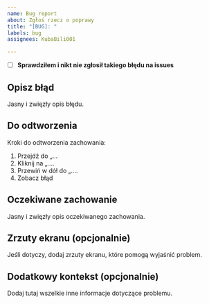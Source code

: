 ```yaml
---
name: Bug report
about: Zgłoś rzecz o poprawy
title: "[BUG]: "
labels: bug
assignees: KubaBili001

---
```


- [ ] **__Sprawdziłem i nikt nie zgłosił takiego błędu na issues__**

## Opisz błąd
Jasny i zwięzły opis błędu.

## Do odtworzenia
Kroki do odtworzenia zachowania:
1. Przejdź do „...
2. Kliknij na „....
3. Przewiń w dół do „....
4. Zobacz błąd

## Oczekiwane zachowanie
Jasny i zwięzły opis oczekiwanego zachowania.

## Zrzuty ekranu (opcjonalnie)
Jeśli dotyczy, dodaj zrzuty ekranu, które pomogą wyjaśnić problem.

## Dodatkowy kontekst (opcjonalnie)
Dodaj tutaj wszelkie inne informacje dotyczące problemu.
